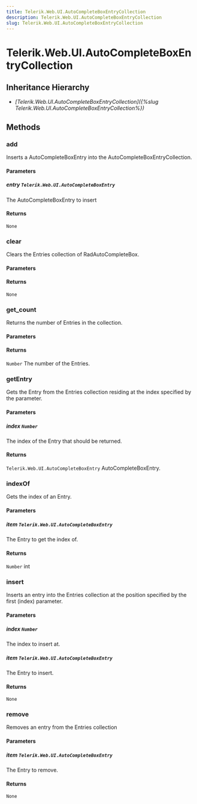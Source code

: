 ```yaml
---
title: Telerik.Web.UI.AutoCompleteBoxEntryCollection
description: Telerik.Web.UI.AutoCompleteBoxEntryCollection
slug: Telerik.Web.UI.AutoCompleteBoxEntryCollection
---
```


# Telerik.Web.UI.AutoCompleteBoxEntryCollection  

## Inheritance Hierarchy

* *[Telerik.Web.UI.AutoCompleteBoxEntryCollection]({%slug Telerik.Web.UI.AutoCompleteBoxEntryCollection%})*


## Methods

### add

Inserts a AutoCompleteBoxEntry into the AutoCompleteBoxEntryCollection.

#### Parameters

##### entry `Telerik.Web.UI.AutoCompleteBoxEntry`

The AutoCompleteBoxEntry to insert

#### Returns

`None` 

### clear

Clears the Entries collection of RadAutoCompleteBox.

#### Parameters

#### Returns

`None` 

### get_count

Returns the number of Entries in the collection.

#### Parameters

#### Returns

`Number` The number of the Entries.

### getEntry

Gets the Entry from the Entries collection residing at the index specified by the parameter.

#### Parameters

##### index `Number`

The index of the Entry that should be returned.

#### Returns

`Telerik.Web.UI.AutoCompleteBoxEntry` AutoCompleteBoxEntry.

### indexOf

Gets the index of an Entry.

#### Parameters

##### item `Telerik.Web.UI.AutoCompleteBoxEntry`

 The Entry to get the index of.

#### Returns

`Number` int

### insert

Inserts an entry into the Entries collection at the position specified by the first (index) parameter.

#### Parameters

##### index `Number`

The index to insert at.

##### item `Telerik.Web.UI.AutoCompleteBoxEntry`

The Entry to insert.

#### Returns

`None` 

### remove

Removes an entry from the Entries collection

#### Parameters

##### item `Telerik.Web.UI.AutoCompleteBoxEntry`

The Entry to remove.

#### Returns

`None` 


